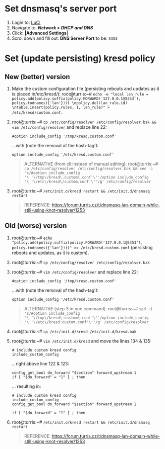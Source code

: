 # Set dnsmasq's server port

1. Login to: [LuCI](192.168.1.1/cgi-bin/luci/)
2. Navigate to: ***Network > DHCP and DNS***
3. Click: **|Advanced Settings|**
3. Scrol down and fill out: **DNS Server Port** to be: `5353`

# Set (update persisting) kresd policy

## New (better) version

1. Make the custom configuration file (persisting reboots and updates as it is placed in/etc/kresd/): root@turris:~# `echo -e "local lan_rule = policy.add(policy.suffix(policy.FORWARD('127.0.0.1@5353'),  policy.todnames({'lan'}))) \npolicy.del(lan_rule.id) \ntable.insert(policy.rules, 1, lan_rule)" > /etc/kresd/custom.conf`.

2. root@turris:~# `cp /etc/config/resolver /etc/config/resolver.bak && vim /etc/config/resolver` and replace line 22:

    ```
    #option include_config '/tmp/kresd.custom.conf'
    ```
    ...with (note the removal of the hash-tag!):

    ```
    option include_config '/etc/kresd.custom.conf'
    ```
    
    > ALTERNATIVE (from cli instead of manual editing): root@turris:~# `cp /etc/config/resolver /etc/config/resolver.bak && sed -i 's/#option include_config '\''\/tmp\/kresd\.custom\.conf'\''/option include_config '\''\/etc\/kresd\/custom.conf'\''/g' /etc/config/resolver`

3. root@turris:~# `/etc/init.d/kresd restart && /etc/init.d/dnsmasq restart`

    > REFERENCE: https://forum.turris.cz/t/dnsmasq-lan-domain-while-still-using-knot-resolver/1253

## Old (worse) version

1. root@turris:~# `echo "policy.add(policy.suffix(policy.FORWARD('127.0.0.1@5353'),  policy.todnames({'lan'})))" >> /etc/kresd.custom.conf` (persisting reboots and updates, as it is custom).

2. root@turris:~# `cp /etc/config/resolver /etc/config/resolver.bak`

3. root@turris:~# `vim /etc/config/resolver` and replace line 22:

    ```
    #option include_config '/tmp/kresd.custom.conf'
    ```
    ...with (note the removal of the hash-tag!):

    ```
    option include_config '/etc/kresd.custom.conf'
    ```
    
    > ALTERNATIVE (step 3 in one command): root@turris:~# `sed -i 's/#option include_config '\''\/tmp\/kresd\.custom\.conf'\''/option include_config '\''\/etc\/kresd.custom.conf'\''/g' /etc/config/resolver`

4. root@turris:~# `cp /etc/init.d/kresd /etc/init.d/kresd.bak`

5. root@turris:~# `vim /etc/init.d/kresd` and move the lines 134 & 135:

    ```
    # include custom kresd config
    include_custom_config
    ```
  
    ...right above line 122 & 123:
  
    ```
    config_get_bool do_forward "$section" forward_upstream 1
    if [ "$do_forward" = "1" ] ; then
    ```
  
    ... resulting in:
  
    ```
    # include custom kresd config
    include_custom_config
    config_get_bool do_forward "$section" forward_upstream 1
  
    if [ "$do_forward" = "1" ] ; then
    ```

6. root@turris:~# `/etc/init.d/kresd restart && /etc/init.d/dnsmasq restart`

    > REFERENCE: https://forum.turris.cz/t/dnsmasq-lan-domain-while-still-using-knot-resolver/1253
